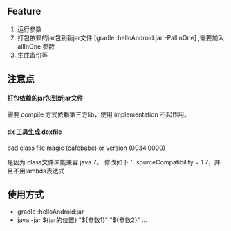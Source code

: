 ## Feature
1. 运行参数
2. 打包依赖的jar包到新jar文件 [gradle :helloAndroid:jar -PallInOne] ,需要加入 allInOne 参数
3. 生成备份等

## 注意点
#### 打包依赖的jar包到新jar文件
需要 compile 方式依赖第三方lib，使用 implementation 不起作用。
#### dx 工具生成 dexfile
bad class file magic (cafebabe) or version (0034.0000)

是因为 class文件未能兼容 java 7。 
修改如下： sourceCompatibility = 1.7，并且不用lambda表达式

## 使用方式
- gradle :helloAndroid:jar 
- java -jar ${jar的位置} "${参数1}" "${参数2}" ...

